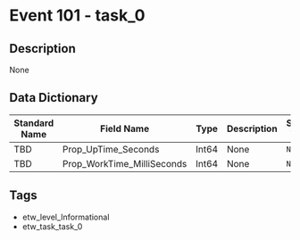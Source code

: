 # Event 101 - task_0

## Description
None

## Data Dictionary
|Standard Name|Field Name|Type|Description|Sample Value|
|---|---|---|---|---|
|TBD|Prop_UpTime_Seconds|Int64|None|`None`|
|TBD|Prop_WorkTime_MilliSeconds|Int64|None|`None`|

## Tags
* etw_level_Informational
* etw_task_task_0